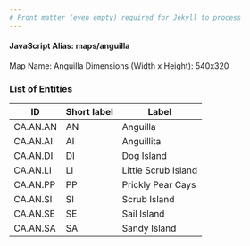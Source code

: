 ```yaml
---
# Front matter (even empty) required for Jekyll to process
---
```


#### JavaScript Alias: maps/anguilla

Map Name: Anguilla
Dimensions (Width x Height): 540x320

### List of Entities

| ID       | Short label | Label                                     |
| -------- | ----------- | ----------------------------------------- |
CA.AN.AN|AN|Anguilla
CA.AN.AI|AI|Anguillita
CA.AN.DI|DI|Dog Island
CA.AN.LI|LI|Little Scrub Island
CA.AN.PP|PP|Prickly Pear Cays
CA.AN.SI|SI|Scrub Island
CA.AN.SE|SE|Sail Island
CA.AN.SA|SA|Sandy Island
